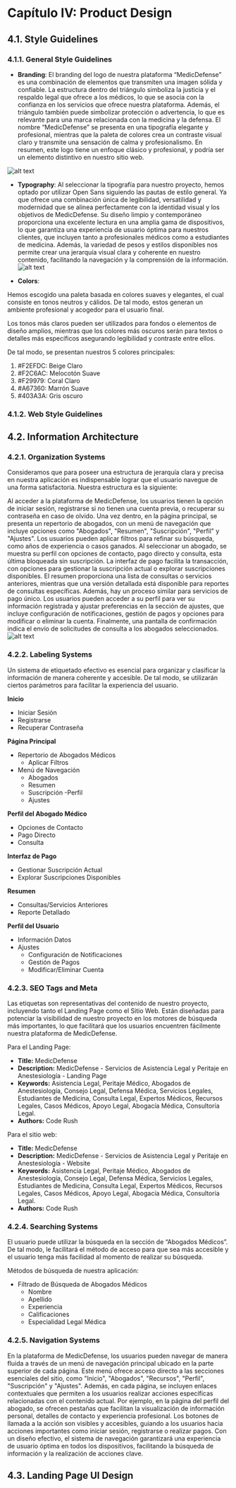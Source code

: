 # Capítulo IV: Product Design

## 4.1. Style Guidelines

### 4.1.1. General Style Guidelines

- **Branding**: 
El branding del logo de nuestra plataforma “MedicDefense” es una combinación de elementos que transmiten una imagen sólida y confiable. La estructura dentro del triángulo simboliza la justicia y el respaldo legal que ofrece a los médicos, lo que se asocia con la confianza en los servicios que ofrece nuestra plataforma. Además, el triángulo también puede simbolizar protección o advertencia, lo que es relevante para una marca relacionada con la medicina y la defensa. El nombre “MedicDefense” se presenta en una tipografía elegante y profesional, mientras que la paleta de colores crea un contraste visual claro y transmite una sensación de calma y profesionalismo. En resumen, este logo tiene un enfoque clásico y profesional, y podría ser un elemento distintivo en nuestro sitio web.

![alt text](<../assets/imgs/Logo - MedicDefense.png>)

- **Typography**: Al seleccionar la tipografía para nuestro proyecto, hemos optado por utilizar Open Sans siguiendo las pautas de estilo general. Ya que ofrece una combinación única de legibilidad, versatilidad y modernidad que se alinea perfectamente con la identidad visual y los objetivos de MedicDefense. Su diseño limpio y contemporáneo proporciona una excelente lectura en una amplia gama de dispositivos, lo que garantiza una experiencia de usuario óptima para nuestros clientes, que incluyen tanto a profesionales médicos como a estudiantes de medicina. Además, la variedad de pesos y estilos disponibles nos permite crear una jerarquía visual clara y coherente en nuestro contenido, facilitando la navegación y la comprensión de la información.
![alt text](../assets/imgs/Fonts.png)

- **Colors**:

Hemos escogido una paleta basada en colores suaves y elegantes, el cual consiste en tonos neutros y cálidos. De tal modo, estos generan un ambiente profesional y acogedor para el usuario final.

Los tonos más claros pueden ser utilizados para fondos o elementos de diseño amplios, mientras que los colores más oscuros serán para textos o detalles más específicos asegurando legibilidad y contraste entre ellos.

De tal modo, se presentan nuestros 5 colores principales:

1. #F2EFDC: Beige Claro
2. #F2C6AC: Melocotón Suave
3. #F29979: Coral Claro
4. #A67360: Marrón Suave
5. #403A3A: Gris oscuro

### 4.1.2. Web Style Guidelines

## 4.2. Information Architecture

### 4.2.1. Organization Systems

Consideramos que para poseer una estructura de jerarquía clara y precisa en nuestra aplicación es indispensable lograr que el usuario navegue de una forma satisfactoria. Nuestra estructura es la siguiente:

Al acceder a la plataforma de MedicDefense, los usuarios tienen la opción de iniciar sesión, registrarse si no tienen una cuenta previa, o recuperar su contraseña en caso de olvido. Una vez dentro, en la página principal, se presenta un repertorio de abogados, con un menú de navegación que incluye opciones como "Abogados", "Resumen", "Suscripción", "Perfil" y "Ajustes". Los usuarios pueden aplicar filtros para refinar su búsqueda, como años de experiencia o casos ganados. Al seleccionar un abogado, se muestra su perfil con opciones de contacto, pago directo y consulta, esta última bloqueada sin suscripción. La interfaz de pago facilita la transacción, con opciones para gestionar la suscripción actual o explorar suscripciones disponibles. El resumen proporciona una lista de consultas o servicios anteriores, mientras que una versión detallada está disponible para reportes de consultas específicas. Además, hay un proceso similar para servicios de pago único. Los usuarios pueden acceder a su perfil para ver su información registrada y ajustar preferencias en la sección de ajustes, que incluye configuración de notificaciones, gestión de pagos y opciones para modificar o eliminar la cuenta. Finalmente, una pantalla de confirmación indica el envío de solicitudes de consulta a los abogados seleccionados.
![alt text](<../assets/imgs/Organization System.jpg>)

### 4.2.2. Labeling Systems
Un sistema de etiquetado efectivo es esencial para organizar y clasificar la información de manera coherente y accesible. De tal modo, se utilizarán ciertos parámetros para facilitar la experiencia del usuario.

**Inicio**
- Iniciar Sesión
- Registrarse
- Recuperar Contraseña

**Página Principal**
- Repertorio de Abogados Médicos
    - Aplicar Filtros
- Menú de Navegación
    - Abogados
    - Resumen
    - Suscripción
    -Perfil
    - Ajustes

**Perfil del Abogado Médico**
- Opciones de Contacto
- Pago Directo
- Consulta

**Interfaz de Pago**
- Gestionar Suscripción Actual
- Explorar Suscripciones Disponibles

**Resumen**
- Consultas/Servicios Anteriores
- Reporte Detallado

**Perfil del Usuario**
-  Información Datos
- Ajustes
    - Configuración de Notificaciones
    - Gestión de Pagos
    - Modificar/Eliminar Cuenta

### 4.2.3. SEO Tags and Meta
Las etiquetas son representativas del contenido de nuestro proyecto, incluyendo tanto el Landing Page como el Sitio Web. Están diseñadas para potenciar la visibilidad de nuestro proyecto en los motores de búsqueda más importantes, lo que facilitará que los usuarios encuentren fácilmente nuestra plataforma de MedicDefense.

Para el Landing Page:
- **Title:** MedicDefense
- **Description:** MedicDefense - Servicios de Asistencia Legal y Peritaje en Anestesiología - Landing Page
- **Keywords:** Asistencia Legal, Peritaje Médico, Abogados de Anestesiología, Consejo Legal, Defensa Médica, Servicios Legales, Estudiantes de Medicina, Consulta Legal, Expertos Médicos, Recursos Legales, Casos Médicos, Apoyo Legal, Abogacía Médica, Consultoría Legal.
- **Authors:** Code Rush

Para el sitio web:
- **Title:** MedicDefense
- **Description:** MedicDefense - Servicios de Asistencia Legal y Peritaje en Anestesiología - Website
- **Keywords:** Asistencia Legal, Peritaje Médico, Abogados de Anestesiología, Consejo Legal, Defensa Médica, Servicios Legales, Estudiantes de Medicina, Consulta Legal, Expertos Médicos, Recursos Legales, Casos Médicos, Apoyo Legal, Abogacía Médica, Consultoría Legal.
- **Authors:** Code Rush

### 4.2.4. Searching Systems
El usuario puede utilizar la búsqueda en la sección de “Abogados Médicos”. De tal modo, 
le facilitará el método de acceso para que sea más accesible y el usuario tenga más facilidad al momento de realizar su búsqueda.

Métodos de búsqueda de nuestra aplicación:
- Filtrado de Búsqueda de Abogados Médicos
    - Nombre
    - Apellido
    - Experiencia
    - Calificaciones
    - Especialidad Legal Médica

### 4.2.5. Navigation Systems
En la plataforma de MedicDefense, los usuarios pueden navegar de manera fluida a través de un menú de navegación principal ubicado en la parte superior de cada página. Este menú ofrece acceso directo a las secciones esenciales del sitio, como "Inicio", "Abogados", "Recursos", "Perfil", "Suscripción" y "Ajustes". Además, en cada página, se incluyen enlaces contextuales que permiten a los usuarios realizar acciones específicas relacionadas con el contenido actual. Por ejemplo, en la página del perfil del abogado, se ofrecen pestañas que facilitan la visualización de información personal, detalles de contacto y experiencia profesional. Los botones de llamada a la acción son visibles y accesibles, guiando a los usuarios hacia acciones importantes como iniciar sesión, registrarse o realizar pagos. Con un diseño efectivo, el sistema de navegación garantizará una experiencia de usuario óptima en todos los dispositivos, facilitando la búsqueda de información y la realización de acciones clave.

## 4.3. Landing Page UI Design
